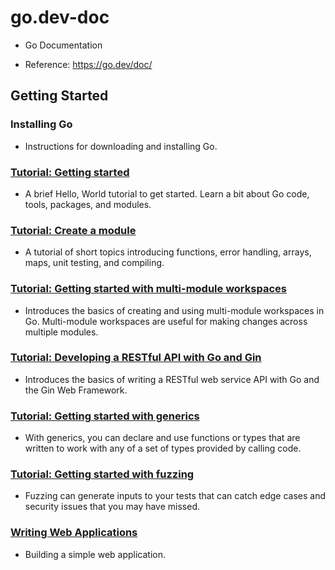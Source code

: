 # go.dev-doc

- Go Documentation

- Reference: https://go.dev/doc/

## Getting Started

### Installing Go

- Instructions for downloading and installing Go.

### [Tutorial: Getting started](https://github.com/thanhlt-1007/go.dev-doc-tutorial-getting-started)

- A brief Hello, World tutorial to get started. Learn a bit about Go code, tools, packages, and modules.

### [Tutorial: Create a module](https://github.com/thanhlt-1007/go.dev-doc-tutorial-create-module)

- A tutorial of short topics introducing functions, error handling, arrays, maps, unit testing, and compiling.

### [Tutorial: Getting started with multi-module workspaces](https://github.com/thanhlt-1007/go.dev-doc-tutorial-workspaces)

- Introduces the basics of creating and using multi-module workspaces in Go. Multi-module workspaces are useful for making changes across multiple modules.

### [Tutorial: Developing a RESTful API with Go and Gin](https://github.com/thanhlt-1007/go.dev-doc-tutorial-web-service-gin)

- Introduces the basics of writing a RESTful web service API with Go and the Gin Web Framework.

### [Tutorial: Getting started with generics](https://github.com/thanhlt-1007/go.dev-doc-tutorial-generics)

- With generics, you can declare and use functions or types that are written to work with any of a set of types provided by calling code.

### [Tutorial: Getting started with fuzzing](https://github.com/thanhlt-1007/go.dev-doc-tutorial-fuzz)

- Fuzzing can generate inputs to your tests that can catch edge cases and security issues that you may have missed.

### [Writing Web Applications]()

- Building a simple web application.
